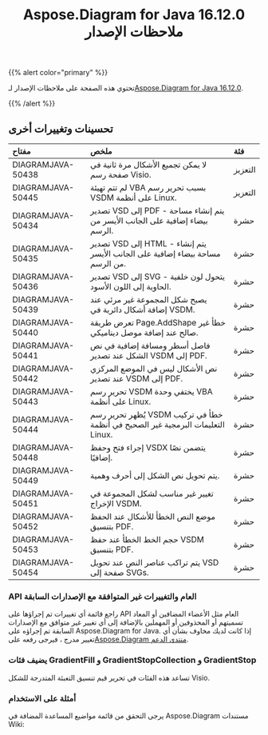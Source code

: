 ﻿---
title: Aspose.Diagram for Java 16.12.0 ملاحظات الإصدار
type: docs
weight: 10
url: /ar/java/aspose-diagram-for-java-16-12-0-release-notes/
---
{{% alert color="primary" %}} 

 تحتوي هذه الصفحة على ملاحظات الإصدار لـ[Aspose.Diagram for Java 16.12.0](https://docs.aspose.com/diagram/java/aspose-diagram-for-java-16-12-0-release-notes/).

{{% /alert %}} 
## **تحسينات وتغييرات أخرى**

|**مفتاح**|**ملخص**|**فئة**|
|:- |:- |:- |
|DIAGRAMJAVA-50438|لا يمكن تجميع الأشكال مرة ثانية في صفحة رسم Visio.|التعزيز|
|DIAGRAMJAVA-50445|لم تتم تهيئة VBA بسبب تحرير رسم VSDM على أنظمة Linux.|التعزيز|
|DIAGRAMJAVA-50434|تصدير VSD إلى PDF - يتم إنشاء مساحة بيضاء إضافية على الجانب الأيسر من الرسم.|حشرة|
|DIAGRAMJAVA-50435|تصدير VSD إلى HTML - يتم إنشاء مساحة بيضاء إضافية على الجانب الأيسر من الرسم.|حشرة|
|DIAGRAMJAVA-50436|تصدير VSD إلى SVG - يتحول لون خلفية الحاوية إلى اللون الأسود.|حشرة|
|DIAGRAMJAVA-50439|يصبح شكل المجموعة غير مرئي عند إضافة أشكال دائرية في VSDM.|حشرة|
|DIAGRAMJAVA-50440|تعرض طريقة Page.AddShape خطأ غير صالح عند إضافة موصل ديناميكي.|حشرة|
|DIAGRAMJAVA-50441|فاصل أسطر ومسافة إضافية في نص الشكل عند تصدير VSDM إلى PDF.|حشرة|
|DIAGRAMJAVA-50442|نص الأشكال ليس في الموضع المركزي عند تصدير VSDM إلى PDF.|حشرة|
|DIAGRAMJAVA-50443|تحرير رسم VSDM يختفي وحدة VBA على أنظمة Linux.|حشرة|
|DIAGRAMJAVA-50444|يُظهر تحرير رسم VSDM خطأ في تركيب التعليمات البرمجية غير الصحيح في أنظمة Linux.|حشرة|
|DIAGRAMJAVA-50448|إجراء فتح وحفظ VSDX يتضمن نصًا إضافيًا.|حشرة|
|DIAGRAMJAVA-50449|يتم تحويل نص الشكل إلى أحرف وهمية.|حشرة|
|DIAGRAMJAVA-50451|تغيير غير مناسب لشكل المجموعة في الإخراج VSDM.|حشرة|
|DIAGRAMJAVA-50452|موضع النص الخطأ للأشكال عند الحفظ بتنسيق PDF.|حشرة|
|DIAGRAMJAVA-50453|حجم الخط الخطأ عند حفظ VSDM بتنسيق PDF.|حشرة|
|DIAGRAMJAVA-50454|يتم تراكب عناصر النص عند تحويل VSD صفحة إلى SVGs.|حشرة|
### **API العام والتغييرات غير المتوافقة مع الإصدارات السابقة**
راجع قائمة أي تغييرات تم إجراؤها على API العام مثل الأعضاء المضافين أو المعاد تسميتهم أو المحذوفين أو المهملين بالإضافة إلى أي تغيير غير متوافق مع الإصدارات السابقة تم إجراؤه على Aspose.Diagram for Java. إذا كانت لديك مخاوف بشأن أي تغيير مدرج ، فيرجى رفعه على[Aspose.Diagram منتدى الدعم](https://forum.aspose.com/c/diagram/17).
### **يضيف فئات GradientFill و GradientStopCollection و GradientStop**
تساعد هذه الفئات في تحرير قيم تنسيق التعبئة المتدرجة للشكل Visio.
### **أمثلة على الاستخدام**
يرجى التحقق من قائمة مواضيع المساعدة المضافة في Aspose.Diagram مستندات Wiki:
